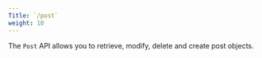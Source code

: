 ```yaml
---
Title: `/post`
weight: 10
---
```


The `Post` API allows you to retrieve, modify, delete and create post objects.
